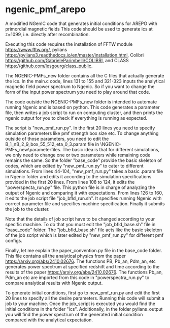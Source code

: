 # ngenic_pmf_arepo
A modified NGenIC code that generates initial conditions for AREPO with primordial magnetic fields
This code should be used to generate ics at z=1099, i.e. directly after recombination. 

Executing this code requires the installation of FFTW module https://www.fftw.org/, pylians https://pylians3.readthedocs.io/en/master/installation.html, Colibri https://github.com/GabrieleParimbelli/COLIBRI, and CLASS https://github.com/lesgourg/class_public.

The NGENIC-PMFs_new folder contains all the C files that actually generate the ics. 
In the main.c code, lines 131 to 155 and 321-323 inputs the analytical magnetic field power spectrum to Ngenic. So if you want to change the form of the input power spectrum you need to play around that code.

The code outside the NGENIC-PMFs_new folder is intended to automate running Ngenic and is based on python. This code generates a parameter file, then writes a job script to run on computing cluster, and then prints the ngenic output for you to check if everything is running as expected. 

The script is "new_pmf_run.py". In the first 20 lines you need to specify simulation parameters like pmf strength box size etc. To change anything outside of those parameters, you need to edit the B_1_nB_2_9_box_55_512_eta_0_3.param file in \NGENIC-PMFs_new\parameterfiles.
The basic idea is that for different simulations, we only need to change one or two parameters while remaining code remains the same. So the folder "base_code" provide the basic skeleton of codes, which are edited by "new_pmf_run.py" to cater to different simulations.
From lines 44-104,  "new_pmf_run.py" takes a basic .param file in Ngenic folder and edits it according to the simulation specifications provided in the first 20 lines.
From lines 108 to 124, it edits the "powerspecta_run.py" file. This python file is in charge of analyzing the output of Ngenic and comparing it with expectations.
From lines 126 to 160, it edits the job script file "job_bfld_run.sh". It specifies running Ngenic with correct parameter file and specifies machine specification.
Finally it submits the job to the cluster.

Note that the details of job script have to be changed according to your specific machine. To do that you must edit the "job_bfld_base.sh" file in "base_code" folder. The "job_bfld_base.sh" file acts like the basic skeleton of the job script which is later edited by "new_pmf_run.py" for different pmf configs. 

Finally, let me explain the paper_convention.py file in the base_code folder. This file contains all the analytical physics from the paper https://arxiv.org/abs/2410.02676. The functions PB, Pb_an, Pdm_an, etc generates power spectrum at specified redshift and time according to the results of the paper  https://arxiv.org/abs/2410.02676. The functions Pb_an, Pdm_an etc are imported from this code in "powerspectra_run.py" to compare analytical results with Ngenic output. 

To generate initial conditions, first go to new_pmf_run.py and edit the first 20 lines to specify all the desire parameters. Running this code will submit a job to your machine. Once the job_script is executed you would find the initial conditions in the folder "ics". Additionally, in the folder pylians_output you will find the power spectrum of the generated initial condition compared with the analytical expectation.
